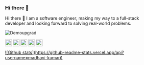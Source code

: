 ### Hi there 👋
Hi there 👋
I am a software engineer, making my way to a full-stack developer and looking forward to solving real-world problems.

<p align="left"> <img src="https://komarev.com/ghpvc/?username=madhavi-kumari&label=Views&color=blue&style=plastic" alt="Demoupgrad" /> </p>

<a href="https://twitter.com/MadhaviRoy1">
  <img align="left" alt="Madhavi's Twitter" width="22px" src="https://cdn.jsdelivr.net/npm/simple-icons@v3/icons/twitter.svg" />
</a>
<a href=" https://www.linkedin.com/in/madhavi-kumari-5629b5152/">
  <img align="left" alt="Madhavi's Linkdein" width="22px" src="https://cdn.jsdelivr.net/npm/simple-icons@v3/icons/linkedin.svg" />
</a>
<a href="https://github.com/madhavi-kumari">
  <img align="left" alt="Madhavi's Github" width="22px" src="https://cdn.jsdelivr.net/npm/simple-icons@v3/icons/github.svg" />
</a>
<a href="https://web.telegram.org/#/im">
  <img align="left" alt="Madhavi's Telegram" width="22px" src="https://cdn.jsdelivr.net/npm/simple-icons@v3/icons/telegram.svg" />
</a>
<a href="https://www.instagram.com/madhavi_roy/">
  <img align="left" alt="Madhavi's Instagram" width="22px" src="https://cdn.jsdelivr.net/npm/simple-icons@v3/icons/instagram.svg" />
</a>

<br/>
<br/>

<a href="https://github-readme-stats.vercel.app/api?username=madhavi-kumari&&show_icons=true&title_color=ffffff&icon_color=bb2acf&text_color=daf7dc&bg_color=151515">
![Github stats](https://github-readme-stats.vercel.app/api?username=madhavi-kumari)


